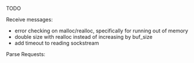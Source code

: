 TODO

Receive messages:
- error checking on malloc/realloc, specifically for running out of memory
- double size with realloc instead of increasing by buf_size
- add timeout to reading sockstream

Parse Requests:



